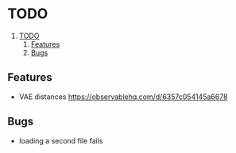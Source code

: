 # TODO

1. [TODO](#todo)
   1. [Features](#features)
   2. [Bugs](#bugs)

## Features

- VAE distances https://observablehq.com/d/6357c054145a6678


## Bugs

- loading a second file fails
